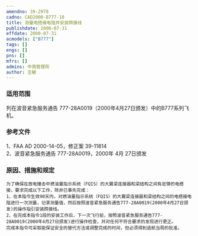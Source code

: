 ```yaml
---
amendno: 39-2978  
cadno: CAD2000-B777-10  
title: 测量电搭接电阻并安装跨接线  
publishdate: 2000-07-31  
effdate: 2000-07-31  
acmodels: ["B777"]  
tags: []  
engs: []  
pns: []  
mfrs: []  
admins: 中南管理局  
author: 王敏  
---
```

  
### 适用范围  
列在波音紧急服务通告 777-28A0019（2000年4月27日颁发）中的B777系列飞机。  
  
<!--more-->  
### 参考文件  
1、FAA AD 2000-14-05，修正案 39-11814  
2、波音紧急服务通告 777-28A0019，2000年 4月 27日颁发  
  
### 原因、措施和规定  
    为了确保在放电撞击中燃油量指示系统（FQIS）的大翼梁连接器和梁结构之间有足够的电搭接，要求完成以下工作，除非已事先完成：  
    1、在本指令生效90天内，对燃油量指示系统（FQIS）的大翼梁连接器和梁结构之间的电搭接电阻进行一次测量，记录测量值，然后按照波音紧急服务通告777-28A0019(2000年4月27日颁发)的操作指引安装跨接线。  
    2、在完成本指令1段的安装工作后，下一次飞行前，按照波音紧急服务通告777-28A0019(2000年4月27日颁发)进行操作检查，并对任何不符合要求的发现进行更正。  
    完成本指令可采取能保证安全的替代方法或调整完成的时间，但必须得到适航当局的批准。  
  
